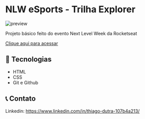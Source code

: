 # NLW eSports - Trilha Explorer

![preview](../.github/preview.png)

Projeto básico feito do evento Next Level Week da Rocketseat

[Clique aqui para acessar](https://thiagoduutra.github.io/nlw-esports-explorer)

## 🔨 Tecnologias

- HTML
- CSS
- Git e Github

## 📞 Contato

Linkedin: https://www.linkedin.com/in/thiago-dutra-107b4a213/
